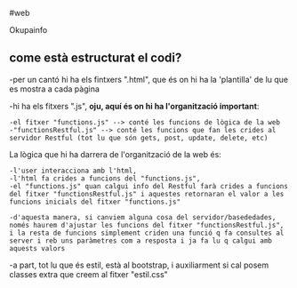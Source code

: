 #web

Okupainfo

come està estructurat el codi?
-
-per un cantó hi ha els fintxers ".html", que és on hi ha la 'plantilla' de lu que es mostra a cada pàgina

-hi ha els fitxers ".js", **oju, aquí és on hi ha l'organització important**:
```
-el fitxer "functions.js" --> conté les funcions de lògica de la web
-"functionsRestful.js" --> conté les funcions que fan les crides al servidor Restful (tot lu que són gets, post, update, delete, etc)

```
La lògica que hi ha darrera de l'organització de la web és:
```
-l'user interacciona amb l'html,
-l'html fa crides a funcions del "functions.js",
-el "functions.js" quan calgui info del Restful farà crides a funcions del fitxer "functionsRestful.js" i aquestes retornaran el valor a les funcions inicials del fitxer "functions.js"

-d'aquesta manera, si canviem alguna cosa del servidor/basededades, només haurem d'ajustar les funcions del fitxer "functionsRestful.js", i la resta de funcions simplement criden una funció q fa consultes al server i reb uns paràmetres com a resposta i ja fa lu q calgui amb aquests valors
```
-a part, tot lu que és estil, està al bootstrap, i auxiliarment si cal posem classes extra que creem al fitxer "estil.css"
